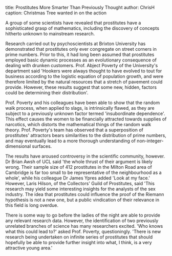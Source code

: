 title: Prostitutes More Smarter Than Previously Thought
author: ChrisH
caption: Christmas Tree wanted in on the action

<p>A group of some scientists have revealed that prostitutes have a 
sophisticated grasp of mathematics, including the discovery of concepts 
hitherto unknown to mainstream research.</p>
<!--BREAK-->
<p>Research carried out by psychoscientists at Brixton University has 
demonstrated that prostitutes only ever congregate on street corners in 
prime numbers. Prior to this, it had long been assumed that prostitutes 
employed basic dynamic processes as an evolutionary consequence of 
dealing with drunken customers. Prof. Abject Poverty of the University's 
department said 'Hookers were always thought to have evolved to tout for 
business according to the logistic equation of population growth, and 
were therefore limited by the natural resources that a stretch of 
pavement could provide. However, these results suggest that some new, 
hidden, factors could be determining their distribution'.</p>
<p>Prof. Poverty and his colleagues have been able to show that the 
random walk process, when applied to slags, is intrinsically flawed, as 
they are subject to a previously unknown factor termed 'insubordinate 
dependence'. This effect causes the women to be financially attracted 
towards supplies of narcotics, which distorts the mathematical things of 
the random walk theory. Prof. Poverty's team has observed that a 
superposition of prostitutes' attractors bears similarities to the 
distribution of prime numbers, and may eventually lead to a more 
thorough understanding of non-integer-dimensional surfaces. 
<p>The results have aroused controversy in the scientific community, 
however. Dr Brian Awsh of UCL said 'the whole thrust of their argument 
is likely wrong. Their sample size of 412 prostitutes in the Milton Road 
area of Cambridge is far too small to be representative of the 
neighbourhood as a whole', while his colleague Dr James Ypres added 
'Look at my face.' However, Laris Hilson, of the Collectors' Guild of 
Prostitutes, said 'This research may yield some interesting insights for 
the analysts of the sex industry. The idea that prostitutes could 
influence the proof of the Riemann hypothesis is not a new one, but a 
public vindication of their relevance in this field is long overdue.</p>
<p>There is some way to go before the ladies of the night are able to 
provide any relevant research data. However, the identification of two 
previously unrelated branches of science has many researchers excited. 
'Who knows what this could lead to?' asked Prof. Poverty, questioningly. 
'There is new research being undertaken on infinite series of 
prostitutes that should hopefully be able to provide further insight 
into what, I think, is a very attractive young area.'<P>
